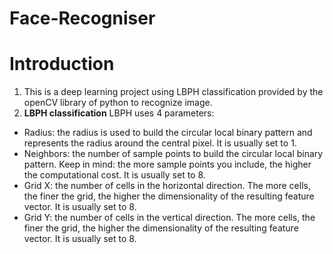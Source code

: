 # Face-Recogniser
# Introduction
1. This is a deep learning project using LBPH classification provided by the openCV library of python to recognize image.
2. <b>LBPH classification</b>
LBPH uses 4 parameters:
- Radius: the radius is used to build the circular local binary pattern and represents the radius around the central pixel. It is usually set to 1.
- Neighbors: the number of sample points to build the circular local binary pattern. Keep in mind: the more sample points you include, the higher the computational cost. It is usually set to 8.
- Grid X: the number of cells in the horizontal direction. The more cells, the finer the grid, the higher the dimensionality of the resulting feature vector. It is usually set to 8.
- Grid Y: the number of cells in the vertical direction. The more cells, the finer the grid, the higher the dimensionality of the resulting feature vector. It is usually set to 8.
